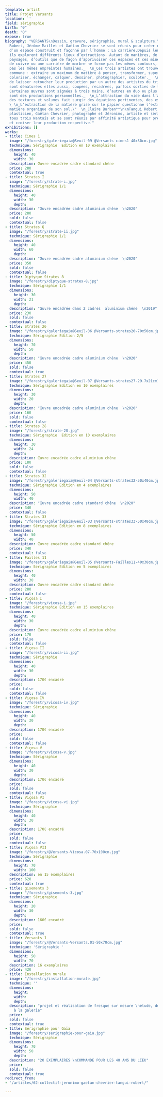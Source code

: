 ```yaml
---
template: artist
title: Projet Versants
location: ''
field: sérigraphie
birth: "0"
death: "0"
expose: true
biography: "VERSANTS\nDessin, gravure, sérigraphie, mural & sculpture.\n\n**_\" Tangui
  Robert, Jérôme Maillet et Gaëtan Chevrier se sont réunis pour créer ensemble autour
  d’un espace construit et façonné par l’homme : La carrière.Depuis leur rencontre,
  ils explorent différents lieux d’extractions. Autant de manières, de matières, de
  paysages, d’outils que de façon d’apprivoiser ces espaces et ces minéraux. Une carrière
  de cuivre ou une carrière de marbre ne forme pas les mêmes contours, n’additionne
  pas les mêmes empreintes humaines._  \n_Ces trois artistes ont trouvé une direction
  commune : extraire un maximum de matière à penser, transformer, superposer, graver,
  coloriser, échanger, calquer, dessiner, photographier, sculpter._  \n_En acceptant
  de laisser retoucher leur production par un autre des artistes du trio, les œuvres
  sont dénaturées elles aussi, coupées, recadrées, parfois sorties de leurs contextes.
  Certaines œuvres sont signées à trois mains, d’autres en duo ou plus traditionnellement
  sont des productions personnelles._  \n_L’attraction du vide dans l’accumulation
  des textures et volumes fait surgir des équations pertinentes, des espaces parallèles._
  \ \n_L’extraction de la matière grise sur le papier questionne l’extraction de la
  matière organique de son sol.\"  \n_Claire Burban**\n\nTangui Robert, architecte
  plasticien, Gaëtan Chevrier, photographe et Jéronimo, artiste et sérigraphe, sont
  tous trois Nantais et se sont réunis par affinité artistique pour produire ensemble
  et croiser leur production respective."
exhibitions: []
works:
- title: Cimes 1
  image: "/forestry/galeriegaia@Seuil-09 @Versants-cimes1-40x30cm.jpg"
  technique: Sérigraphie  Edition en 10 exemplaires
  dimensions:
    height: 40
    width: 30
  description: Œuvre encadrée cadre standard chêne
  price: 280
  contextual: true
- title: Strates I
  image: "/forestry/strate-i.jpg"
  technique: Sérigraphie 1/1
  dimensions:
    height: 40
    width: 30
    depth: 
  description: "Œuvre encadrée cadre aluminium chêne  \n2020"
  price: 280
  sold: false
  contextual: false
- title: Strates Q
  image: "/forestry/strate-ii.jpg"
  technique: Sérigraphie 1/1
  dimensions:
    height: 40
    width: 60
    depth: 
  description: "Œuvre encadrée cadre aluminium chêne  \n2020"
  price: 350
  sold: false
  contextual: false
- title: Diptyque Strates 8
  image: "/forestry/diptyque-strates-8.jpg"
  technique: Sérigraphie 1/1
  dimensions:
    height: 30
    width: 21
    depth: 
  description: "Œuvre encadrée dans 2 cadres  aluminium chêne  \n2019"
  price: 230
  sold: false
  contextual: false
- title: Strates 20
  image: "/forestry/galeriegaia@Seuil-06 @Versants-strates20-70x50cm.jpg"
  technique: Sérigraphie Edition 2/5
  dimensions:
    height: 70
    width: 50
    depth: 
  description: "Œuvre encadrée cadre aluminium chêne  \n2020"
  price: 450
  sold: false
  contextual: true
- title: Strates 27
  image: "/forestry/galeriegaia@Seuil-07 @Versants-strates27-29.7x21cm10EX.jpg"
  technique: Sérigraphie Edition en 10 exemplaires
  dimensions:
    height: 30
    width: 20
    depth: 
  description: "Œuvre encadrée cadre aluminium chêne  \n2020"
  price: 160
  sold: false
  contextual: false
- title: Strates 28
  image: "/forestry/strate-28.jpg"
  technique: Sérigraphie  Edition en 10 exemplaires
  dimensions:
    height: 30
    width: 24
    depth: 
  description: Œuvre encadrée cadre aluminium chêne
  price: 180
  sold: false
  contextual: false
- title: Strates 32
  image: "/forestry/galeriegaia@Seuil-04 @Versants-strates32-50x40cm.jpg"
  technique: Sérigraphie Edition en 4 exemplaires
  dimensions:
    height: 50
    width: 40
  description: "Œuvre encadrée cadre standard chêne  \n2020"
  price: 340
  contextual: false
- title: Strates 33
  image: "/forestry/galeriegaia@Seuil-03 @Versants-strates33-50x40cm.jpg"
  technique: Sérigraphie Edition en 8 exemplaires
  dimensions:
    height: 50
    width: 40
  description: Œuvre encadrée cadre standard chêne
  price: 340
  contextual: false
- title: Failles 11
  image: "/forestry/galeriegaia@Seuil-05 @Versants-Failles11-40x30cm.jpg"
  technique: Serigraphie Edition en 5 exemplaires
  dimensions:
    height: 40
    width: 30
  description: Œuvre encadrée cadre standard chêne
  price: 280
  contextual: false
- title: Viçosa I
  image: "/forestry/vicosa-i.jpg"
  technique: Sérigraphie Edition en 15 exemplaires
  dimensions:
    height: 40
    width: 30
    depth: 
  description: Œuvre encadrée cadre aluminium chêne
  price: 170
  sold: false
  contextual: false
- title: Viçosa II
  image: "/forestry/vicosa-ii.jpg"
  technique: Sérigraphie
  dimensions:
    height: 40
    width: 30
    depth: 
  description: 170€ encadré
  price: 
  sold: false
  contextual: false
- title: Viçosa IV
  image: "/forestry/vicosa-iv.jpg"
  technique: Sérigraphie
  dimensions:
    height: 40
    width: 30
    depth: 
  description: 170€ encadré
  price: 
  sold: false
  contextual: false
- title: Viçosa V
  image: "/forestry/vicosa-v.jpg"
  technique: Sérigraphie
  dimensions:
    height: 40
    width: 30
    depth: 
  description: 170€ encadré
  price: 
  sold: false
  contextual: false
- title: Viçosa VI
  image: "/forestry/vicosa-vi.jpg"
  technique: Sérigraphie
  dimensions:
    height: 40
    width: 30
    depth: 
  description: 170€ encadré
  price: 
  sold: false
  contextual: false
- title: Viçosa VII
  image: "/forestry/@Versants-Vicosa.07-70x100cm.jpg"
  technique: Sérigraphie
  dimensions:
    height: 70
    width: 100
  description: en 15 exemplaires
  price: 620
  contextual: true
- title: gisements 3
  image: "/forestry/gisements-3.jpg"
  technique: Sérigraphie
  dimensions:
    height: 20
    width: 30
    depth: 
  description: 160€ encadré
  price: 
  sold: false
  contextual: true
- title: Versants 1
  image: "/forestry/@Versants-Versants.01-50x70cm.jpg"
  technique: 'Sérigraphie '
  dimensions:
    height: 50
    width: 70
  description: 16 exemplaires
  price: 420
- title: Installation murale
  image: "/forestry/installation-murale.jpg"
  technique: ''
  dimensions:
    height: 
    width: 
    depth: 
  description: "projet et réalisation de fresque sur mesure \nétude, devis sur devis
    à la galerie"
  price: 
  sold: false
  contextual: true
- title: Sérigraphie pour Gaïa
  image: "/forestry/serigraphie-pour-gaia.jpg"
  technique: Sérigraphie
  dimensions:
    height: 70
    width: 50
    depth: 
  description: "20 EXEMPLAIRES \nCOMMANDE POUR LES 40 ANS DU LIEU"
  price: 
  sold: false
  contextual: true
redirect_from:
- "/artistes/62-collectif-jeronimo-gaetan-chevrier-tangui-robert/"

---
```

